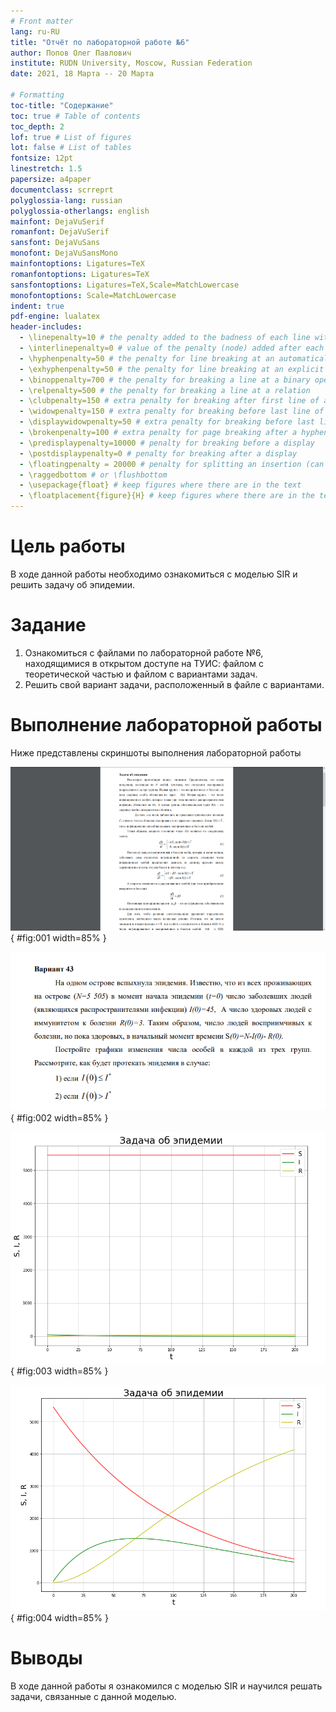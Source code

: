 ```yaml
---
# Front matter
lang: ru-RU
title: "Отчёт по лабораторной работе №6"
author: Попов Олег Павлович
institute: RUDN University, Moscow, Russian Federation
date: 2021, 18 Марта -- 20 Марта

# Formatting
toc-title: "Содержание"
toc: true # Table of contents
toc_depth: 2
lof: true # List of figures
lot: false # List of tables
fontsize: 12pt
linestretch: 1.5
papersize: a4paper
documentclass: scrreprt
polyglossia-lang: russian
polyglossia-otherlangs: english
mainfont: DejaVuSerif
romanfont: DejaVuSerif
sansfont: DejaVuSans
monofont: DejaVuSansMono
mainfontoptions: Ligatures=TeX
romanfontoptions: Ligatures=TeX
sansfontoptions: Ligatures=TeX,Scale=MatchLowercase
monofontoptions: Scale=MatchLowercase
indent: true
pdf-engine: lualatex
header-includes:
  - \linepenalty=10 # the penalty added to the badness of each line within a paragraph (no associated penalty node) Increasing the value makes tex try to have fewer lines in the paragraph.
  - \interlinepenalty=0 # value of the penalty (node) added after each line of a paragraph.
  - \hyphenpenalty=50 # the penalty for line breaking at an automatically inserted hyphen
  - \exhyphenpenalty=50 # the penalty for line breaking at an explicit hyphen
  - \binoppenalty=700 # the penalty for breaking a line at a binary operator
  - \relpenalty=500 # the penalty for breaking a line at a relation
  - \clubpenalty=150 # extra penalty for breaking after first line of a paragraph
  - \widowpenalty=150 # extra penalty for breaking before last line of a paragraph
  - \displaywidowpenalty=50 # extra penalty for breaking before last line before a display math
  - \brokenpenalty=100 # extra penalty for page breaking after a hyphenated line
  - \predisplaypenalty=10000 # penalty for breaking before a display
  - \postdisplaypenalty=0 # penalty for breaking after a display
  - \floatingpenalty = 20000 # penalty for splitting an insertion (can only be split footnote in standard LaTeX)
  - \raggedbottom # or \flushbottom
  - \usepackage{float} # keep figures where there are in the text
  - \floatplacement{figure}{H} # keep figures where there are in the text
---
```


# Цель работы

В ходе данной работы необходимо ознакомиться с моделью SIR и решить задачу об эпидемии.

# Задание

1) Ознакомиться с файлами по лабораторной работе №6, находящимися в открытом доступе на ТУИС: файлом с теоретической частью и файлом с вариантами задач.
2) Решить свой вариант задачи, расположенный в файле с вариантами.

# Выполнение лабораторной работы

Ниже представлены скриншоты выполнения лабораторной работы

![Теория](image/theory.png){ #fig:001 width=85% }

![Вариант работы](image/var.png){ #fig:002 width=85% }

![Модель №1](image/matmod1.png){ #fig:003 width=85% }

![Модель №2](image/matmod2.png){ #fig:004 width=85% }

# Выводы

В ходе данной работы я ознакомился с моделью SIR и научился решать задачи, связанные с данной моделью.
